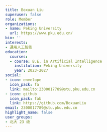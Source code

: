 ```yaml
---
title: Boxuan Liu
superuser: false
role: Member
organizations:
- name: Peking University
  url: https://www.pku.edu.cn/
bio: ''
interests:
- 通用人工智能
education:
  courses:
  - course: B.E. in Artificial Intelligence
    institution: Peking University
    year: 2023-2027
social:
- icon: envelope
  icon_pack: fa
  link: mailto:2300017789@stu.pku.edu.cn
- icon: github
  icon_pack: fab
  link: https://github.com/BoxuanLiu
email: 2300017789@stu.pku.edu.cn
highlight_name: false
user_groups:
- 北大 23 级
---
```

